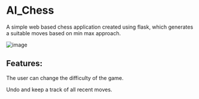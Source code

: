 # AI_Chess

A simple web based chess application created using flask, which generates a suitable moves based on min max approach. 


![image](https://github.com/ChakriOriginals/AI_Chess/assets/70372465/a318be73-4252-413b-bb0f-0fbfda8fa8db)


## Features:
The user can change the difficulty of the game.

Undo and keep a track of all recent moves.
